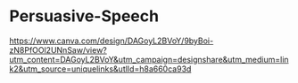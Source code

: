# Persuasive-Speech
https://www.canva.com/design/DAGoyL2BVoY/9byBoi-zN8PfOOl2UNnSaw/view?utm_content=DAGoyL2BVoY&utm_campaign=designshare&utm_medium=link2&utm_source=uniquelinks&utlId=h8a660ca93d
